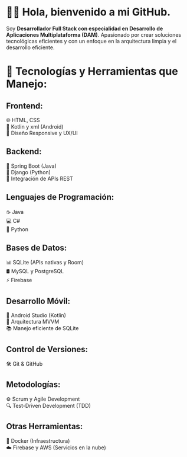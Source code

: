 # 👨‍💻 Hola, bienvenido a mi GitHub.
Soy **Desarrollador Full Stack con especialidad en Desarrollo de Aplicaciones Multiplataforma (DAM)**. Apasionado por crear soluciones tecnológicas eficientes y con un enfoque
 en la arquitectura limpia y el desarrollo eficiente.

# 🚀 Tecnologías y Herramientas que Manejo:
## Frontend:
🌐 HTML, CSS<br>
📱 Kotlin y xml (Android)<br>
🎨 Diseño Responsive y UX/UI
## Backend:
🧩 Spring Boot (Java)<br>
🐍 Django (Python)<br>
🔗 Integración de APIs REST
## Lenguajes de Programación:
☕ Java<br>
💻 C#<br>
🐍 Python
## Bases de Datos:
📊 SQLite (APIs nativas y Room)<br>
🛢️ MySQL y PostgreSQL<br>
⚡ Firebase
## Desarrollo Móvil:
📲 Android Studio (Kotlin)<br>
🚀 Arquitectura MVVM<br>
📚 Manejo eficiente de SQLite
## Control de Versiones:
🛠️ Git & GitHub
## Metodologías:
⚙️ Scrum y Agile Development<br>
🔍 Test-Driven Development (TDD)
## Otras Herramientas:
🔧 Docker (Infraestructura)<br>
☁️ Firebase y AWS (Servicios en la nube)

